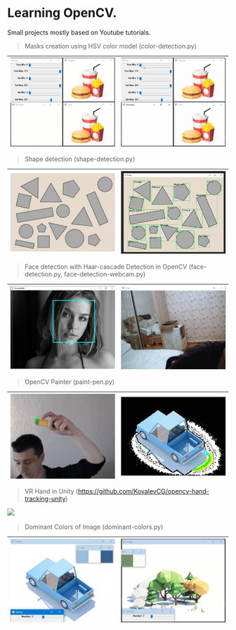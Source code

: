 # Learning OpenCV. 
Small projects mostly based on Youtube tutorials.



>Masks creation using HSV color model (color-detection.py)

<img src="https://github.com/KovalevCG/learning-opencv/blob/main/gifs/Mask_V1_01.gif" width="400">|<img src="https://github.com/KovalevCG/learning-opencv/blob/main/gifs/Mask_V2_01.gif" width="400">
-|-



>Shape detection (shape-detection.py)

<img src="https://github.com/KovalevCG/learning-opencv/blob/main/assets/shapes3.png" width="400">|<img src="https://github.com/KovalevCG/learning-opencv/blob/main/gifs/shape_detection_01.jpg" width="400">
-|-



>Face detection with Haar-cascade Detection in OpenCV (face-detection.py, face-detection-webcam.py)

<img src="https://github.com/KovalevCG/learning-opencv/blob/main/gifs/face-detection-01.jpg" width="400">|<img src="https://github.com/KovalevCG/learning-opencv/blob/main/gifs/face-detection_03.gif" width="400">
-|-



>OpenCV Painter (paint-pen.py)

<img src="https://github.com/KovalevCG/learning-opencv/blob/main/gifs/pen_painter_03.gif" width="400">|<img src="https://github.com/KovalevCG/learning-opencv/blob/main/gifs/image-editing_01.gif" width="400">
-|-



>VR Hand in Unity (https://github.com/KovalevCG/opencv-hand-tracking-unity)

<img src="https://github.com/KovalevCG/opencv-hand-tracking-unity/blob/master/gifs/hand-in-vr_02.gif" width="850">



>Dominant Colors of Image (dominant-colors.py)

<img src="https://github.com/KovalevCG/learning-opencv/blob/main/gifs/dominant-colors_01.jpg" width="400">|<img src="https://github.com/KovalevCG/learning-opencv/blob/main/gifs/dominant-colors_01.gif" width="400">
-|-

